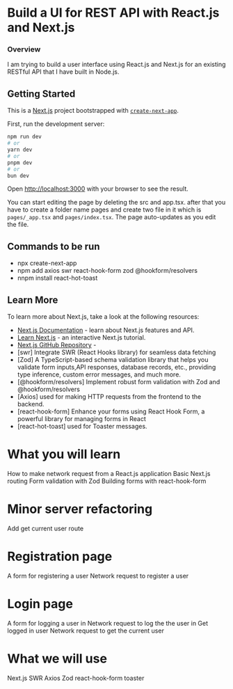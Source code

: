 # Build a UI for REST API with React.js and Next.js

### Overview
I am trying to build a user interface using React.js and Next.js for an existing RESTful API that I have built in Node.js. 

## Getting Started
This is a [Next.js](https://nextjs.org/) project bootstrapped with [`create-next-app`](https://github.com/vercel/next.js/tree/canary/packages/create-next-app).


First, run the development server:
```bash
npm run dev
# or
yarn dev
# or
pnpm dev
# or
bun dev
```

Open [http://localhost:3000](http://localhost:3000) with your browser to see the result.

You can start editing the page by deleting the src and app.tsx. after that you have to create a folder name pages and create two file in it which is `pages/_app.tsx` and `pages/index.tsx`. The page auto-updates as you edit the file.

## Commands to be run 

- npx create-next-app <projectname> 
- npm add axios swr react-hook-form zod @hookform/resolvers
- nnpm install react-hot-toast


## Learn More

To learn more about Next.js, take a look at the following resources:

- [Next.js Documentation](https://nextjs.org/docs) - learn about Next.js features and API.
- [Learn Next.js](https://nextjs.org/learn) - an interactive Next.js tutorial.
- [Next.js GitHub Repository](https://github.com/vercel/next.js/) -
- [swr] Integrate SWR (React Hooks library) for seamless data fetching
- [Zod] A TypeScript-based schema validation library that helps you validate form inputs,API responses, database records, etc., providing type inference, custom error messages, and much more.
- [@hookform/resolvers] Implement robust form validation with Zod and @hookform/resolvers
- [Axios] used for making HTTP requests from the frontend to the backend.
- [react-hook-form]  Enhance your forms using React Hook Form, a powerful library for managing forms in React
- [react-hot-toast] used for Toaster messages.


# What you will learn
How to make network request from a React.js application
Basic Next.js routing
Form validation with Zod
Building forms with react-hook-form

# Minor server refactoring
Add get current user route

# Registration page
A form for registering a user
Network request to register a user

# Login page
A form for logging a user in
Network request to log the the user in
Get logged in user
Network request to get the current user

# What we will use
Next.js
SWR
Axios
Zod
react-hook-form
toaster
